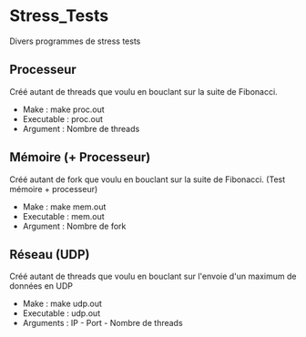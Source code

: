 # Stress_Tests
Divers programmes de stress tests

Processeur
--------
Créé autant de threads que voulu en bouclant sur la suite de Fibonacci.
* Make : make proc.out
* Executable : proc.out
* Argument : Nombre de threads

Mémoire (+ Processeur)
--------
Créé autant de fork que voulu en bouclant sur la suite de Fibonacci. (Test mémoire + processeur)
* Make : make mem.out
* Executable : mem.out
* Argument : Nombre de fork

Réseau (UDP)
--------
Créé autant de threads que voulu en bouclant sur l'envoie d'un maximum de données en UDP
* Make : make udp.out
* Executable : udp.out
* Arguments : IP - Port - Nombre de threads
